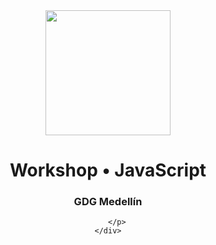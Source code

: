 <!DOCTYPE html>
<html>
<head>
</head>
<body>
	<div align="center">
		<img src="https://img.icons8.com/color/344/javascript--v1.png" style="width: 200px;">
		<h1>Workshop • JavaScript</h1>
	</div>
	<div align="center">
        <h3>GDG Medellín</h3>
        <p>
            
        </p>
	</div>
</body>
</html>